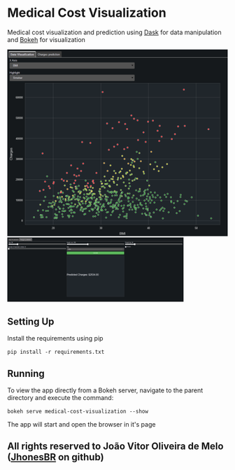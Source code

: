# Medical Cost Visualization

Medical cost visualization and prediction using [Dask](https://www.dask.org/) for data manipulation and [Bokeh](https://docs.bokeh.org/en/latest/) for visualization 

<img src="images/graph.png"></img>
<img src="images/prediction.png" width="80%"></img>

## Setting Up

Install the requirements using pip

    pip install -r requirements.txt

## Running

To view the app directly from a Bokeh server, navigate to the parent directory and execute the command:

    bokeh serve medical-cost-visualization --show

The app will start and open the browser in it's page

## All rights reserved to João Vitor Oliveira de Melo ([JhonesBR][myGit] on github)

[myGit]: <https://github.com/JhonesBR>